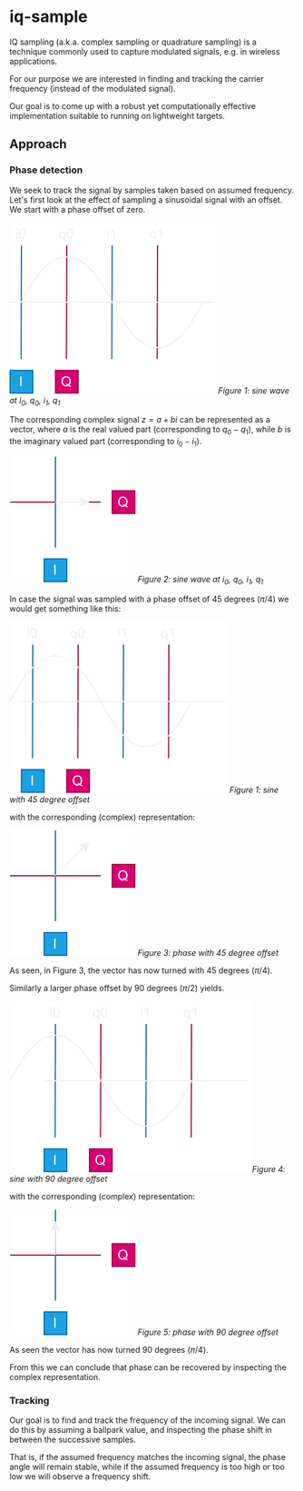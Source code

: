# iq-sample

IQ sampling (a.k.a. complex sampling or quadrature sampling) is a technique commonly used to capture modulated signals, e.g. in wireless applications.

For our purpose we are interested in finding and tracking the carrier frequency (instead of the modulated signal).

Our goal is to come up with a robust yet computationally effective implementation suitable to running on lightweight targets.

## Approach

### Phase detection

We seek to track the signal by samples taken based on assumed frequency. Let's first look at the effect of sampling a sinusoidal signal with an offset. We start with a phase offset of zero.

![1](./figures/iq_0.drawio.svg)
*Figure 1: sine wave at $i_0$, $q_0$, $i_1$, $q_1$*

The corresponding complex signal $z=a+bi$ can be represented as a vector, where $a$ is the real valued part (corresponding to $q_0-q_1$), while $b$ is the imaginary valued part (corresponding to $i_0-i_1$).

![2](./figures/iq_0_phase.drawio.svg)
*Figure 2: sine wave at $i_0$, $q_0$, $i_1$, $q_1$*

In case the signal was sampled with a phase offset of 45 degrees ($\pi/4$) we would get something like this:

![3](./figures/iq_1.drawio.svg)
*Figure 1: sine with 45 degree offset*

with the corresponding (complex) representation:

![4](./figures/iq_1_phase.drawio.svg)
*Figure 3: phase with 45 degree offset*

As seen, in Figure 3, the vector has now turned with 45 degrees ($\pi/4$).

Similarly a larger phase offset by 90 degrees ($\pi/2$) yields.

![3](./figures/iq_2.drawio.svg)
*Figure 4: sine with 90 degree offset*

with the corresponding (complex) representation:

![4](./figures/iq_2_phase.drawio.svg)
*Figure 5: phase with 90 degree offset*

As seen the vector has now turned 90 degrees ($\pi/4$).

From this we can conclude that phase can be recovered by inspecting the complex representation.

### Tracking

Our goal is to find and track the frequency of the incoming signal. We can do this by assuming a ballpark value, and inspecting the phase shift in between the successive samples.

That is, if the assumed frequency matches the incoming signal, the phase angle will remain stable, while if the assumed frequency is too high or too low we will observe a frequency shift.

